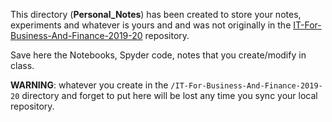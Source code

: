 This directory (**Personal_Notes**) has been created to store your notes, experiments 
and whatever is yours and and was not originally in the [IT-For-Business-And-Finance-2019-20](https://github.com/gabrielepompa88/IT-For-Business-And-Finance-2019-20) repository.

Save here the Notebooks, Spyder code, notes that you create/modify in class.

**WARNING**: whatever you create in the `/IT-For-Business-And-Finance-2019-20` directory and forget to put here will be lost any time you sync your local repository.